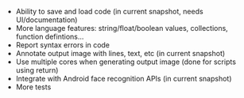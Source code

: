   * Ability to save and load code (in current snapshot, needs UI/documentation)
  * More language features: string/float/boolean values, collections, function defintions...
  * Report syntax errors in code
  * Annotate output image with lines, text, etc (in current snapshot)
  * Use multiple cores when generating output image (done for scripts using return)
  * Integrate with Android face recognition APIs (in current snapshot)
  * More tests